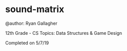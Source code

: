 # sound-matrix

@author: Ryan Gallagher

12th Grade - CS Topics: Data Structures & Game Design

Completed on 5/7/19
